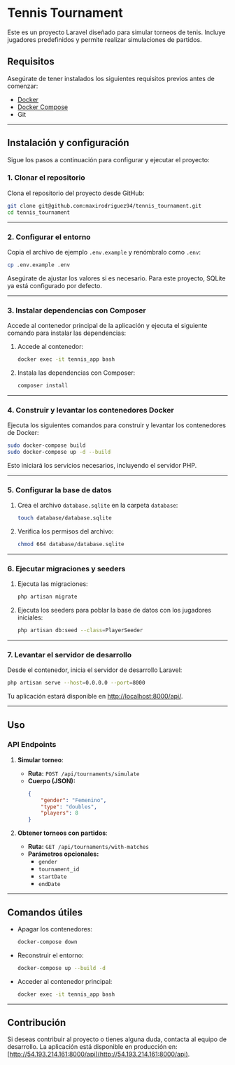 # Tennis Tournament

Este es un proyecto Laravel diseñado para simular torneos de tenis. Incluye jugadores predefinidos y permite realizar simulaciones de partidos.

## Requisitos

Asegúrate de tener instalados los siguientes requisitos previos antes de comenzar:

-   [Docker](https://www.docker.com/)
-   [Docker Compose](https://docs.docker.com/compose/)
-   Git

---

## Instalación y configuración

Sigue los pasos a continuación para configurar y ejecutar el proyecto:

### 1. Clonar el repositorio

Clona el repositorio del proyecto desde GitHub:

```bash
git clone git@github.com:maxirodriguez94/tennis_tournament.git
cd tennis_tournament
```

---

### 2. Configurar el entorno

Copia el archivo de ejemplo `.env.example` y renómbralo como `.env`:

```bash
cp .env.example .env
```

Asegúrate de ajustar los valores si es necesario. Para este proyecto, SQLite ya está configurado por defecto.

---

### 3. Instalar dependencias con Composer

Accede al contenedor principal de la aplicación y ejecuta el siguiente comando para instalar las dependencias:

1. Accede al contenedor:

    ```bash
    docker exec -it tennis_app bash
    ```

2. Instala las dependencias con Composer:

    ```bash
    composer install
    ```

---

### 4. Construir y levantar los contenedores Docker

Ejecuta los siguientes comandos para construir y levantar los contenedores de Docker:

```bash
sudo docker-compose build
sudo docker-compose up -d --build
```

Esto iniciará los servicios necesarios, incluyendo el servidor PHP.

---

### 5. Configurar la base de datos

1. Crea el archivo `database.sqlite` en la carpeta `database`:

    ```bash
    touch database/database.sqlite
    ```

2. Verifica los permisos del archivo:

    ```bash
    chmod 664 database/database.sqlite
    ```

---

### 6. Ejecutar migraciones y seeders

1. Ejecuta las migraciones:

    ```bash
    php artisan migrate
    ```

2. Ejecuta los seeders para poblar la base de datos con los jugadores iniciales:

    ```bash
    php artisan db:seed --class=PlayerSeeder
    ```

---

### 7. Levantar el servidor de desarrollo

Desde el contenedor, inicia el servidor de desarrollo Laravel:

```bash
php artisan serve --host=0.0.0.0 --port=8000
```

Tu aplicación estará disponible en [http://localhost:8000/api/](http://localhost:8000/api/).

---

## Uso

### API Endpoints

1. **Simular torneo**:

    - **Ruta:** `POST /api/tournaments/simulate`
    - **Cuerpo (JSON):**
        ```json
        {
            "gender": "Femenino",
            "type": "doubles",
            "players": 8
        }
        ```

2. **Obtener torneos con partidos**:
    - **Ruta:** `GET /api/tournaments/with-matches`
    - **Parámetros opcionales:**
        - `gender`
        - `tournament_id`
        - `startDate`
        - `endDate`

---

## Comandos útiles

-   Apagar los contenedores:

    ```bash
    docker-compose down
    ```

-   Reconstruir el entorno:

    ```bash
    docker-compose up --build -d
    ```

-   Acceder al contenedor principal:
    ```bash
    docker exec -it tennis_app bash
    ```

---

## Contribución

Si deseas contribuir al proyecto o tienes alguna duda, contacta al equipo de desarrollo. La aplicación está disponible en producción en: [http://54.193.214.161:8000/api](http://54.193.214.161:8000/api).

